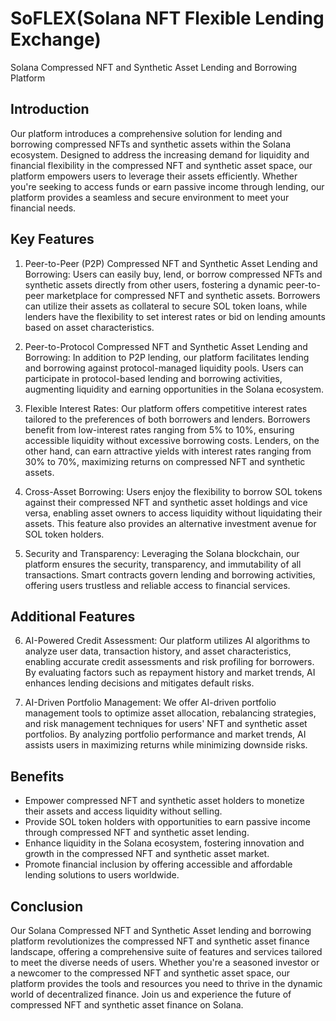 # SoFLEX(Solana NFT Flexible Lending Exchange)

Solana Compressed NFT and Synthetic Asset Lending and Borrowing Platform

## Introduction

Our platform introduces a comprehensive solution for lending and borrowing compressed NFTs and synthetic assets within the Solana ecosystem. Designed to address the increasing demand for liquidity and financial flexibility in the compressed NFT and synthetic asset space, our platform empowers users to leverage their assets efficiently. Whether you're seeking to access funds or earn passive income through lending, our platform provides a seamless and secure environment to meet your financial needs.

## Key Features

1. Peer-to-Peer (P2P) Compressed NFT and Synthetic Asset Lending and Borrowing: Users can easily buy, lend, or borrow compressed NFTs and synthetic assets directly from other users, fostering a dynamic peer-to-peer marketplace for compressed NFT and synthetic assets. Borrowers can utilize their assets as collateral to secure SOL token loans, while lenders have the flexibility to set interest rates or bid on lending amounts based on asset characteristics.

2. Peer-to-Protocol Compressed NFT and Synthetic Asset Lending and Borrowing: In addition to P2P lending, our platform facilitates lending and borrowing against protocol-managed liquidity pools. Users can participate in protocol-based lending and borrowing activities, augmenting liquidity and earning opportunities in the Solana ecosystem.

3. Flexible Interest Rates: Our platform offers competitive interest rates tailored to the preferences of both borrowers and lenders. Borrowers benefit from low-interest rates ranging from 5% to 10%, ensuring accessible liquidity without excessive borrowing costs. Lenders, on the other hand, can earn attractive yields with interest rates ranging from 30% to 70%, maximizing returns on compressed NFT and synthetic assets.

4. Cross-Asset Borrowing: Users enjoy the flexibility to borrow SOL tokens against their compressed NFT and synthetic asset holdings and vice versa, enabling asset owners to access liquidity without liquidating their assets. This feature also provides an alternative investment avenue for SOL token holders.

5. Security and Transparency: Leveraging the Solana blockchain, our platform ensures the security, transparency, and immutability of all transactions. Smart contracts govern lending and borrowing activities, offering users trustless and reliable access to financial services.

## Additional Features

6. AI-Powered Credit Assessment: Our platform utilizes AI algorithms to analyze user data, transaction history, and asset characteristics, enabling accurate credit assessments and risk profiling for borrowers. By evaluating factors such as repayment history and market trends, AI enhances lending decisions and mitigates default risks.

7. AI-Driven Portfolio Management: We offer AI-driven portfolio management tools to optimize asset allocation, rebalancing strategies, and risk management techniques for users' NFT and synthetic asset portfolios. By analyzing portfolio performance and market trends, AI assists users in maximizing returns while minimizing downside risks.

## Benefits

- Empower compressed NFT and synthetic asset holders to monetize their assets and access liquidity without selling.
- Provide SOL token holders with opportunities to earn passive income through compressed NFT and synthetic asset lending.
- Enhance liquidity in the Solana ecosystem, fostering innovation and growth in the compressed NFT and synthetic asset market.
- Promote financial inclusion by offering accessible and affordable lending solutions to users worldwide.

## Conclusion

Our Solana Compressed NFT and Synthetic Asset lending and borrowing platform revolutionizes the compressed NFT and synthetic asset finance landscape, offering a comprehensive suite of features and services tailored to meet the diverse needs of users. Whether you're a seasoned investor or a newcomer to the compressed NFT and synthetic asset space, our platform provides the tools and resources you need to thrive in the dynamic world of decentralized finance. Join us and experience the future of compressed NFT and synthetic asset finance on Solana.
